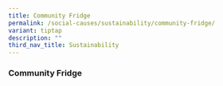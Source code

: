 ```yaml
---
title: Community Fridge
permalink: /social-causes/sustainability/community-fridge/
variant: tiptap
description: ""
third_nav_title: Sustainability
---
```

<h3><strong>Community Fridge</strong></h3><p></p>